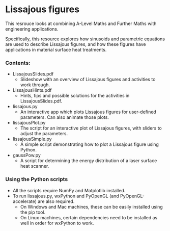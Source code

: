 # Lissajous figures

This resrouce looks at combining A-Level Maths and Further Maths with engineering applications.

Specifically, this resource explores how sinusoids and parametric equations are used to describe Lissajous figures, and how these figures have applications in material surface heat treatments.

### Contents:
- LissajousSlides.pdf
    - Slideshow with an overview of Lissajous figures and activities to work through.
- LissajousHints.pdf
    - Hints, tips and possible solutions for the activities in LissajousSlides.pdf.
- lissajous.py
    - An interactive app which plots Lissajous figures for user-defined parameters. Can also animate those plots.
- lissajousPlot.py
    - The script for an interactive plot of Lissajous figures, with sliders to adjust the parameters.
- lissajousSimple.py
    - A simple script demonstrating how to plot a Lissajous figure using Python.
- gaussPow.py
    - A script for determining the energy distribution of a laser surface heat scanner.

### Using the Python scripts

- All the scripts require NumPy and Matplotlib installed.
- To run lissajous.py, wxPython and PyOpenGL (and PyOpenGL-accelerate) are also required.
    - On Windows and Mac machines, these can be easily installed using the pip tool.
    - On Linux machines, certain dependencies need to be installed as well in order for wxPython to work.
